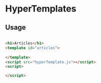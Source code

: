 # HyperTemplates

## Usage

```html

<h1>Articles</h1>
<template id="articles">
  
</template>
<script src="hyperTemplate.js"></script>
<script>

</script>
```
